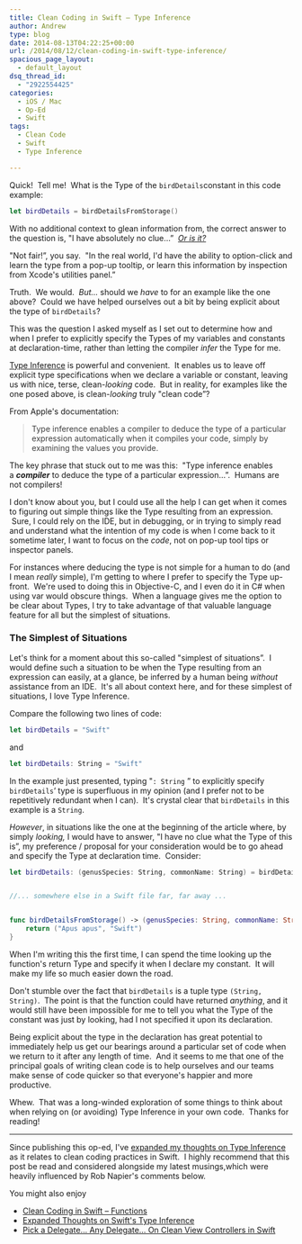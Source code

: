 ```yaml
---
title: Clean Coding in Swift – Type Inference
author: Andrew
type: blog
date: 2014-08-13T04:22:25+00:00
url: /2014/08/12/clean-coding-in-swift-type-inference/
spacious_page_layout:
  - default_layout
dsq_thread_id:
  - "2922554425"
categories:
  - iOS / Mac
  - Op-Ed
  - Swift
tags:
  - Clean Code
  - Swift
  - Type Inference

---
```

Quick!  Tell me!  What is the Type of the `birdDetails`constant in this code example:

```swift
let birdDetails = birdDetailsFromStorage()
```

With no additional context to glean information from, the correct answer to the question is, "I have absolutely no clue&#8230;&#8221;  <a title="Expanded Thoughts on Swift’s Type Inference" href="http://www.andrewcbancroft.com/2014/08/20/expanded-thoughts-on-swifts-type-inference/" target="_blank"><em>Or is it?</em></a>

"Not fair!&#8221;, you say.  "In the real world, I'd have the ability to option-click and learn the type from a pop-up tooltip, or learn this information by inspection from Xcode's utilities panel.&#8221;

Truth.  We would.  _But&#8230;_ should we _have_ to for an example like the one above?  Could we have helped ourselves out a bit by being explicit about the type of `birdDetails`?

This was the question I asked myself as I set out to determine how and when I prefer to explicitly specify the Types of my variables and constants at declaration-time, rather than letting the compiler _infer_ the Type for me.

<a title="Apple Documentation - Type Inference" href="https://developer.apple.com/library/prerelease/mac/documentation/Swift/Conceptual/Swift_Programming_Language/TheBasics.html#//apple_ref/doc/uid/TP40014097-CH5-XID_468" target="_blank">Type Inference</a> is powerful and convenient.  It enables us to leave off explicit type specifications when we declare a variable or constant, leaving us with nice, terse, clean-_looking_ code.  But in reality, for examples like the one posed above, is clean-_looking_ truly "clean code&#8221;?

From Apple's documentation:

> <span style="color: #414141;">Type inference enables a compiler to deduce the type of a particular expression automatically when it compiles your code, simply by examining the values you provide.</span>

The key phrase that stuck out to me was this:  "Type inference enables a **_compiler_** to deduce the type of a particular expression&#8230;&#8221;.  Humans are not compilers!

I don't know about you, but I could use all the help I can get when it comes to figuring out simple things like the Type resulting from an expression.  Sure, I could rely on the IDE, but in debugging, or in trying to simply read and understand what the intention of my code is when I come back to it sometime later, I want to focus on the _code_, not on pop-up tool tips or inspector panels.

For instances where deducing the type is not simple for a human to do (and I mean _really_ simple), I'm getting to where I prefer to specify the Type up-front.  We're used to doing this in Objective-C, and I even do it in C# when using <span class="lang:c# decode:true  crayon-inline ">var</span> would obscure things.  When a language gives me the option to be clear about Types, I try to take advantage of that valuable language feature for all but the simplest of situations.

### The Simplest of Situations

Let's think for a moment about this so-called "simplest of situations&#8221;.  I would define such a situation to be when the Type resulting from an expression can easily, at a glance, be inferred by a human being _without_ assistance from an IDE.  It's all about context here, and for these simplest of situations, I love Type Inference.

Compare the following two lines of code:

```swift
let birdDetails = "Swift"
```

and

```swift
let birdDetails: String = "Swift"
```

In the example just presented, typing "`: String` &#8221; to explicitly specify `birdDetails`&#8216; type is superfluous in my opinion (and I prefer not to be repetitively redundant when I can).  It's crystal clear that `birdDetails` in this example is a `String`.

_However_, in situations like the one at the beginning of the article where, by simply _looking,_ I would have to answer, "I have no clue what the Type of this is&#8221;, my preference / proposal for your consideration would be to go ahead and specify the Type at declaration time.  Consider:

```swift
let birdDetails: (genusSpecies: String, commonName: String) = birdDetailsFromStorage()


//... somewhere else in a Swift file far, far away ...


func birdDetailsFromStorage() -> (genusSpecies: String, commonName: String) {
    return ("Apus apus", "Swift")
}
```

When I'm writing this the first time, I can spend the time looking up the function's return Type and specify it when I declare my constant.  It will make my life so much easier down the road.

Don't stumble over the fact that `birdDetails` is a tuple type `(String, String)`.  The point is that the function could have returned _anything_, and it would still have been impossible for me to tell you what the Type of the constant was just by looking, had I not specified it upon its declaration.

Being explicit about the type in the declaration has great potential to immediately help us get our bearings around a particular set of code when we return to it after any length of time.  And it seems to me that one of the principal goals of writing clean code is to help ourselves and our teams make sense of code quicker so that everyone's happier and more productive.

Whew.  That was a long-winded exploration of some things to think about when relying on (or avoiding) Type Inference in your own code.  Thanks for reading!

* * *

Since publishing this op-ed, I've <a title="Expanded Thoughts on Swift’s Type Inference" href="http://www.andrewcbancroft.com/2014/08/20/expanded-thoughts-on-swifts-type-inference/" target="_blank">expanded my thoughts on Type Inference</a> as it relates to clean coding practices in Swift.  I highly recommend that this post be read and considered alongside my latest musings,which were heavily influenced by Rob Napier's comments below.

<div class="related-posts">
  <p>
    You might also enjoy
  </p>
  
  <ul>
    <li>
      <a title="Clean Coding in Swift – Functions" href="http://www.andrewcbancroft.com/2014/08/07/clean-coding-in-swift-functions/" target="_blank">Clean Coding in Swift – Functions</a>
    </li>
    <li>
      <a title="Expanded Thoughts on Swift’s Type Inference" href="http://www.andrewcbancroft.com/2014/08/20/expanded-thoughts-on-swifts-type-inference/" target="_blank">Expanded Thoughts on Swift's Type Inference</a>
    </li>
    <li>
      <a title="Pick a Delegate… Any Delegate… On Clean View Controllers in Swift" href="http://www.andrewcbancroft.com/2014/08/26/pick-a-delegate-clean-view-controllers-in-swift/" target="_blank">Pick a Delegate… Any Delegate… On Clean View Controllers in Swift</a>
    </li>
  </ul>
</div>